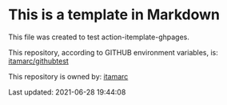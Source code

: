 # This is a template in Markdown

This file was created to test action-itemplate-ghpages.

This repository, according to GITHUB environment variables, is:
[itamarc/githubtest](https://github.com/itamarc/githubtest)

This repository is owned by:
[itamarc](https://github.com/itamarc)

Last updated: 2021-06-28 19:44:08

